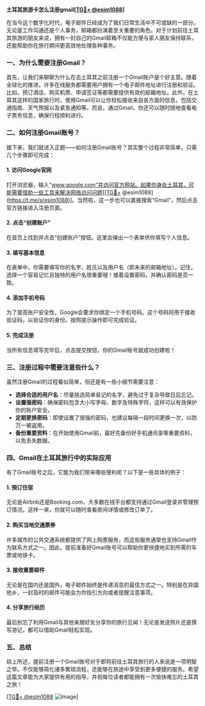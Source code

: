 **土耳其旅游卡怎么注册gmail[[TG💪+ @esim1088](https://t.me/s/esim1088)]**

在当今这个数字化时代，电子邮件已经成为了我们日常生活中不可或缺的一部分。无论是工作沟通还是个人事务，邮箱都扮演着至关重要的角色。对于计划前往土耳其旅游的朋友来说，拥有一封自己的Gmail邮箱不仅能方便与家人朋友保持联系，还能帮助你在旅行期间更高效地处理各种事务。

### 一、为什么需要注册Gmail？

首先，让我们来聊聊为什么在去土耳其之前注册一个Gmail账户是个好主意。随着全球化的推进，许多在线服务都需要用户拥有一个电子邮件地址进行注册和验证。比如，预订酒店、购买机票、申请签证等都需要提供有效的邮箱地址。此外，在土耳其这样的国家旅行时，使用Gmail可以让你轻松接收来自各方面的信息，包括交通指南、天气预报以及紧急通知等。而且，通过Gmail，你还可以随时随地查看电子票务信息，确保行程顺利进行。

### 二、如何注册Gmail账号？

接下来，我们就进入正题——如何注册Gmail账号？其实整个过程非常简单，只需几个步骤即可完成：

#### 1. 访问Google官网

打开浏览器，输入“www.google.com”并访问官方网站。如果你身处土耳其，可能需要借助一些工具来解决网络访问问题[[TG💪+ @esim1088](https://t.me/s/esim1088)]。当然啦，这一步也可以直接搜索“Gmail”，然后点击官方链接进入注册页面。

#### 2. 点击“创建账户”

在首页上找到并点击“创建账户”按钮。这里会弹出一个表单供你填写个人信息。

#### 3. 填写基本信息

在表单中，你需要填写你的名字、姓氏以及用户名（即未来的邮箱地址）。记住，选择一个容易记忆且独特的用户名很重要哦！接着设置密码，并确认密码是否一致。

#### 4. 添加手机号码

为了提高账户安全性，Google会要求你绑定一个手机号码。这个号码将用于接收验证码，以验证你的身份。按照提示操作即可完成验证。

#### 5. 完成注册

当所有信息填写完毕后，点击提交按钮，你的Gmail账号就成功创建啦！

### 三、注册过程中需要注意些什么？

虽然注册Gmail的过程看似简单，但还是有一些小细节需要注意：

- **选择合适的用户名**：尽量挑选简单易记的名字，避免过于复杂导致日后忘记。
- **设置强密码**：确保密码包含大小写字母、数字及特殊字符，这样可以有效保护你的账户安全。
- **定期更换密码**：即使设置了很强的密码，也建议每隔一段时间更换一次，以防万一被盗用。
- **备份重要资料**：在开始使用Gmail前，最好先备份好手机通讯录等重要资料，以免丢失数据。

### 四、Gmail在土耳其旅行中的实际应用

有了Gmail账号之后，它能为我们带来哪些便利呢？以下是一些具体的例子：

#### 1. 预订住宿

无论是Airbnb还是Booking.com，大多数在线平台都支持通过Gmail登录并管理预订情况。这样一来，你就可以随时查看房间详情或修改订单了。

#### 2. 购买当地交通票券

许多城市的公共交通系统都提供了网上购票服务，而这些服务通常也支持Gmail作为联系方式之一。因此，提前准备好Gmail账号可以帮助你更快捷地买到所需的车票或地铁卡。

#### 3. 接收重要邮件

无论是在国内还是国外，电子邮件始终是传递消息的最佳方式之一。特别是在异国他乡，一封及时的邮件可能会为你指引方向或者提醒注意事项。

#### 4. 分享旅行经历

最后别忘了利用Gmail与其他亲朋好友分享你的旅行见闻！无论是发送照片还是撰写游记，都可以借助Gmail轻松实现。

### 五、总结

综上所述，提前注册一个Gmail账号对于即将前往土耳其旅行的人来说是一项明智之举。不仅能够简化诸多繁琐流程，还能够在旅途中享受到更多便捷的服务。希望这篇文章能为大家提供有用的指导，并祝每位读者都能拥有一次愉快难忘的土耳其之旅！

[[TG💪+ @esim1088](https://t.me/s/esim1088) ![Image](https://i.postimg.cc/4NQfJmqS/Snipaste-2025-05-13-00-14-12.png)]